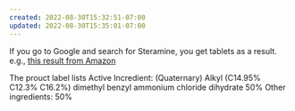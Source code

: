 ```yaml
---
created: 2022-08-30T15:32:51-07:00
updated: 2022-08-30T15:35:01-07:00
---
```

If you go to Google and search for Steramine, you get tablets as a result. e.g., [this result from Amazon](https://smile.amazon.com/Steramine-Quaternary-Sanitizing-Surfaces-Sanitizer/dp/B08BPM19XD)

The prouct label lists
Active Incredient: (Quaternary) Alkyl (C14.95% C12.3% C16.2%) dimethyl benzyl ammonium chloride dihydrate 50%
Other ingredients: 50%


